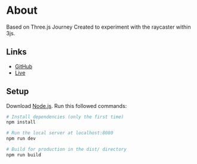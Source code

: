 # About 
Based on Three.js Journey
Created to experiment with the raycaster within 3js.

## Links

- [GitHub](https://github.com/Andriotis-Dimitris/raycaster-experimentation)
- [Live](https://raycaster-experimentation.vercel.app)

## Setup
Download [Node.js](https://nodejs.org/en/download/).
Run this followed commands:

``` bash
# Install dependencies (only the first time)
npm install

# Run the local server at localhost:8080
npm run dev

# Build for production in the dist/ directory
npm run build
```
